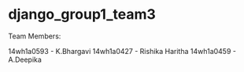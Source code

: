 # django_group1_team3

Team Members:

14wh1a0593 - K.Bhargavi
14wh1a0427 - Rishika Haritha
14wh1a0459 - A.Deepika 

